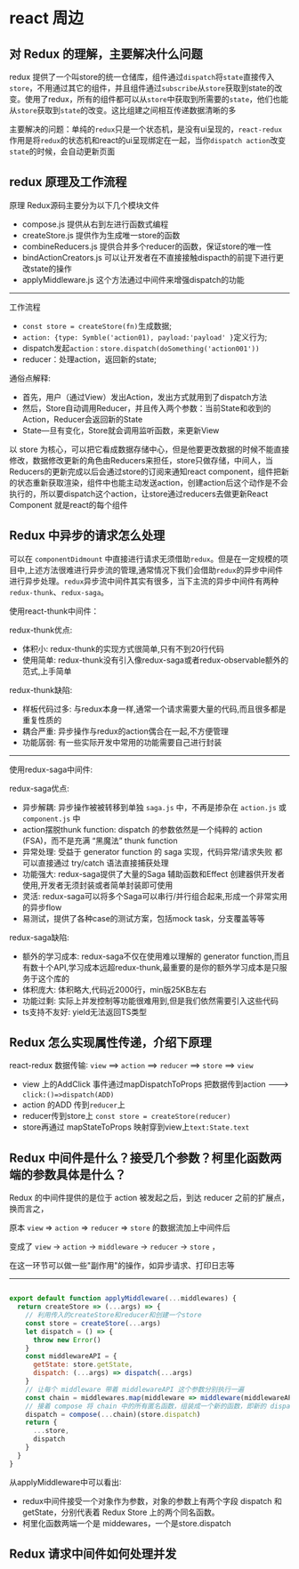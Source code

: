 # react 周边

## 对 Redux 的理解，主要解决什么问题

redux 提供了一个叫store的统一仓储库，组件通过`dispatch`将`state`直接传入`store`，不用通过其它的组件，并且组件通过`subscribe`从`store`获取到state的改变。使用了redux，所有的组件都可以从`store`中获取到所需要的`state`，他们也能从`store`获取到`state`的改变。这比组建之间相互传递数据清晰的多

主要解决的问题：单纯的`redux`只是一个状态机，是没有ui呈现的，`react-redux`作用是将`redux`的状态机和react的ui呈现绑定在一起，当你`dispatch action`改变`state`的时候，会自动更新页面

## redux 原理及工作流程

原理 Redux源码主要分为以下几个模块文件

* compose.js 提供从右到左进行函数式编程
* createStore.js 提供作为生成唯一store的函数
* combineReducers.js 提供合并多个reducer的函数，保证store的唯一性
* bindActionCreators.js 可以让开发者在不直接接触dispacth的前提下进行更改state的操作
* applyMiddleware.js 这个方法通过中间件来增强dispatch的功能

---

工作流程

* `const store = createStore(fn)`生成数据;
* `action: {type: Symble('action01), payload:'payload' }`定义行为;
* dispatch发起`action：store.dispatch(doSomething('action001'))`
* reducer：处理action，返回新的state;

通俗点解释:

* 首先，用户（通过View）发出Action，发出方式就用到了dispatch方法
* 然后，Store自动调用Reducer，并且传入两个参数：当前State和收到的Action，Reducer会返回新的State
* State—旦有变化，Store就会调用监听函数，来更新View

以 store 为核心，可以把它看成数据存储中心，但是他要更改数据的时候不能直接修改，数据修改更新的角色由Reducers来担任，store只做存储，中间人，当Reducers的更新完成以后会通过store的订阅来通知react component，组件把新的状态重新获取渲染，组件中也能主动发送action，创建action后这个动作是不会执行的，所以要dispatch这个action，让store通过reducers去做更新React Component 就是react的每个组件

## Redux 中异步的请求怎么处理

可以在 `componentDidmount` 中直接进⾏请求⽆须借助`redux`。但是在⼀定规模的项⽬中,上述⽅法很难进⾏异步流的管理,通常情况下我们会借助`redux`的异步中间件进⾏异步处理。`redux`异步流中间件其实有很多，当下主流的异步中间件有两种`redux-thunk`、`redux-saga`。

使用react-thunk中间件：

redux-thunk优点:

* 体积⼩: redux-thunk的实现⽅式很简单,只有不到20⾏代码
* 使⽤简单: redux-thunk没有引⼊像redux-saga或者redux-observable额外的范式,上⼿简单

redux-thunk缺陷:

* 样板代码过多: 与redux本身⼀样,通常⼀个请求需要⼤量的代码,⽽且很多都是重复性质的
* 耦合严重: 异步操作与redux的action偶合在⼀起,不⽅便管理
* 功能孱弱: 有⼀些实际开发中常⽤的功能需要⾃⼰进⾏封装

---

使用redux-saga中间件:

redux-saga优点:

* 异步解耦: 异步操作被被转移到单独 `saga.js` 中，不再是掺杂在 `action.js` 或 `component.js` 中
* action摆脱thunk function: dispatch 的参数依然是⼀个纯粹的 action (FSA)，⽽不是充满 “⿊魔法” thunk function
* 异常处理: 受益于 generator function 的 saga 实现，代码异常/请求失败 都可以直接通过 try/catch 语法直接捕获处理
* 功能强⼤: redux-saga提供了⼤量的Saga 辅助函数和Effect 创建器供开发者使⽤,开发者⽆须封装或者简单封装即可使⽤
* 灵活: redux-saga可以将多个Saga可以串⾏/并⾏组合起来,形成⼀个⾮常实⽤的异步flow
* 易测试，提供了各种case的测试⽅案，包括mock task，分⽀覆盖等等

redux-saga缺陷:

* 额外的学习成本: redux-saga不仅在使⽤难以理解的 generator function,⽽且有数⼗个API,学习成本远超redux-thunk,最重要的是你的额外学习成本是只服务于这个库的
* 体积庞⼤: 体积略⼤,代码近2000⾏，min版25KB左右
* 功能过剩: 实际上并发控制等功能很难⽤到,但是我们依然需要引⼊这些代码
* ts⽀持不友好: yield⽆法返回TS类型

## Redux 怎么实现属性传递，介绍下原理

react-redux 数据传输∶ `view` ==> `action` ==> `reducer` ==> `store` ==> `view`

* view 上的AddClick 事件通过mapDispatchToProps 把数据传到action ---> `click:()=>dispatch(ADD)`
* action 的ADD 传到`reducer`上
* reducer传到store上 `const store = createStore(reducer)`
* store再通过 mapStateToProps 映射穿到view上`text:State.text`

## Redux 中间件是什么？接受几个参数？柯里化函数两端的参数具体是什么？

Redux 的中间件提供的是位于 action 被发起之后，到达 reducer 之前的扩展点，换而言之，

原本 `view` => `action` => `reducer` => `store` 的数据流加上中间件后

变成了 `view` -> `action` -> `middleware` -> `reducer` -> `store` ，

在这一环节可以做一些"副作用"的操作，如异步请求、打印日志等

---

```js

export default function applyMiddleware(...middlewares) {
  return createStore => (...args) => {
    // 利用传入的createStore和reducer和创建一个store
    const store = createStore(...args)
    let dispatch = () => {
      throw new Error()
    }
    const middlewareAPI = {
      getState: store.getState,
      dispatch: (...args) => dispatch(...args)
    }
    // 让每个 middleware 带着 middlewareAPI 这个参数分别执行一遍
    const chain = middlewares.map(middleware => middleware(middlewareAPI))
    // 接着 compose 将 chain 中的所有匿名函数，组装成一个新的函数，即新的 dispatch
    dispatch = compose(...chain)(store.dispatch)
    return {
      ...store,
      dispatch
    }
  }
}


```

从applyMiddleware中可以看出∶

* redux中间件接受一个对象作为参数，对象的参数上有两个字段 dispatch 和 getState，分别代表着 Redux Store 上的两个同名函数。
* 柯里化函数两端一个是 middewares，一个是store.dispatch

## Redux 请求中间件如何处理并发


